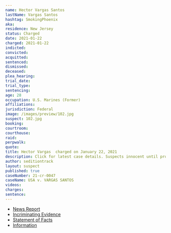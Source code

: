 ```yaml
---
name: Hector Vargas Santos
lastName: Vargas Santos
hashtag: SmokingPhoenix
aka:
residence: New Jersey
status: Charged
date: 2021-01-22
charged: 2021-01-22
indicted:
convicted:
acquitted:
sentenced:
dismissed:
deceased:
plea_hearing:
trial_date:
trial_type:
sentencing:
age: 28
occupation: U.S. Marines (Former)
affiliations:
jurisdiction: Federal
image: /images/preview/102.jpg
suspect: 102.jpg
booking:
courtroom:
courthouse:
raid:
perpwalk:
quote:
title: Hector Vargas  charged on January 22, 2021
description: Click for latest case details. Suspects innocent until proven guilty.
author: seditiontrack
layout: suspect
published: true
caseNumber: 21-cr-0047
caseName: USA v. VARGAS SANTOS
videos:
charges:
sentence:
---
```

- [News Report](https://www.msn.com/en-us/news/politics/fbi-new-jersey-man-took-video-selfie-inside-capitol-detailed-his-location-during-siege/ar-BB1d746o)
- [Incriminating Evidence](https://jcitytimes.com/hector-vargas-from-unsung-hero-to-insurrectionist/)
- [Statement of Facts](https://www.justice.gov/usao-dc/case-multi-defendant/file/1371546/download)
- [Information](https://www.justice.gov/usao-dc/case-multi-defendant/file/1377976/download)
